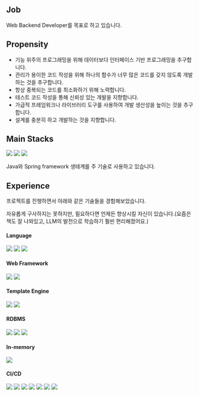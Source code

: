 ## Job

Web Backend Developer를 목표로 하고 있습니다.

## Propensity

- 기능 위주의 프로그래밍을 위해 데이터보다 인터페이스 기반 프로그래밍을 추구합니다.
- 관리가 용이한 코드 작성을 위해 하나의 함수가 너무 많은 코드를 갖지 않도록 개발하는 것을 추구합니다.
- 항상 중복되는 코드를 최소화하기 위해 노력합니다.
- 테스트 코드 작성을 통해 신뢰성 있는 개발을 지향합니다.
- 가급적 프레임워크나 라이브러리 도구를 사용하여 개발 생산성을 높이는 것을 추구합니다.
- 설계를 충분히 하고 개발하는 것을 지향합니다.

## Main Stacks

<img src="https://img.shields.io/badge/Java-007396?style=for-the-badge&logo=java&logoColor=white">
<img src="https://img.shields.io/badge/Spring-6DB33F?style=for-the-badge&logo=Spring&logoColor=white">
<img src="https://img.shields.io/badge/SpringBoot-6DB33F?style=for-the-badge&logo=SpringBoot&logoColor=white">

Java와 Spring framework 생태계를 주 기술로 사용하고 있습니다.

## Experience

프로젝트를 진행하면서 아래와 같은 기술들을 경험해보았습니다. 

자유롭게 구사하지는 못하지만, 필요하다면 언제든 향상시킬 자신이 있습니다.(요즘은 책도 잘 나와있고, LLM의 발전으로 학습하기 훨씬 편리해졌어요.)

#### Language

<p>
  <img src="https://img.shields.io/badge/Python-3776AB?style=for-the-badge&logo=Python&logoColor=white">
  <img src="https://img.shields.io/badge/javascript-F7DF1E?style=for-the-badge&logo=javascript&logoColor=white">
  <img src="https://img.shields.io/badge/C-A8B9CC?style=for-the-badge&logo=c&logoColor=white">
</p>

#### Web Framework

<p>
  <img src="https://img.shields.io/badge/Jquery-0769AD?style=for-the-badge&logo=jquery&logoColor=white">
  <img src="https://img.shields.io/badge/Bootstrap-7952B3?style=for-the-badge&logo=bootstrap&logoColor=white">
</p>

#### Template Engine
<p>
  <img src="https://img.shields.io/badge/Thymeleaf-005F0F?style=for-the-badge&logo=thymeleaf&logoColor=white">
  <img src="https://img.shields.io/badge/JSP-FF4438?style=for-the-badge&logoColor=white">
</p>

#### RDBMS

<p>
  <img src="https://img.shields.io/badge/MySQL-4479A1?style=for-the-badge&logo=mysql&logoColor=white">
  <img src="https://img.shields.io/badge/MariaDB-003545?style=for-the-badge&logo=mariadb&logoColor=white">
  <img src="https://img.shields.io/badge/Oracle-F80000?style=for-the-badge&logo=oracle&logoColor=white">
</p>

#### In-memory

<p>
  <img src="https://img.shields.io/badge/Redis-FF4438?style=for-the-badge&logo=redis&logoColor=white">
</p>

#### CI/CD
<p>
  <img src="https://img.shields.io/badge/AWS-232F3E?style=for-the-badge&logo=AmazonWebServices&logoColor=white">
  <img src="https://img.shields.io/badge/NCP-6DB33F?style=for-the-badge&logoColor=white">
  <img src="https://img.shields.io/badge/Ubuntu-E95420?style=for-the-badge&logo=Ubuntu&logoColor=white">
  <img src="https://img.shields.io/badge/Docker-2496ED?style=for-the-badge&logo=docker&logoColor=white">
  <img src="https://img.shields.io/badge/Jenkins-D24939?style=for-the-badge&logo=jenkins&logoColor=white">
  <img src="https://img.shields.io/badge/Maven-C71A36?style=for-the-badge&logo=apachemaven&logoColor=white">
  <img src="https://img.shields.io/badge/Gradle-02303A?style=for-the-badge&logo=gradle&logoColor=white">
</p>

<!--
**ooortcloud/ooortcloud** is a ✨ _special_ ✨ repository because its `README.md` (this file) appears on your GitHub profile.

Here are some ideas to get you started:

- 🔭 I’m currently working on ...
- 🌱 I’m currently learning ...
- 👯 I’m looking to collaborate on ...
- 🤔 I’m looking for help with ...
- 💬 Ask me about ...
- 📫 How to reach me: ...
- 😄 Pronouns: ...
- ⚡ Fun fact: ...
-->
